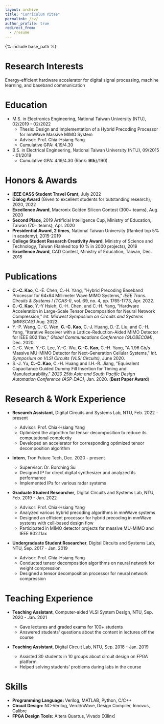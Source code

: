 ```yaml
---
layout: archive
title: "Curriculum Vitae"
permalink: /cv/
author_profile: true
redirect_from:
  - /resume
---
```


{% include base_path %}

Research Interests
=====
Energy-efficient hardware accelerator for digital signal processing, machine learning, and baseband communication

Education
======
* M.S. in Electronics Engineering, National Taiwan University (NTU), 02/2019 - 02/2022
    * Thesis: Design and Implementation of a Hybrid Precoding Processor for mmWave Massive MIMO System
    * Advisor: Prof. Chia-Hsiang Yang
    * Cumulative GPA: 4.19/4.30
* B.S. in Electrical Engineering, National Taiwan University (NTU), 09/2015 - 01/2019
    * Cumulative GPA: 4.19/4.30   (Rank: **9th**}/190)

Honors & Awards
=====
* **IEEE CASS Student Travel Grant**, July 2022 
* **Dialog Award** (Given to excellent students for outstanding research), 2020, 2022 
* **Excellence Award**, Macronix Golden Silicon Contest (300+ teams), Aug. 2020 
* **Second Place**, 2019 Artificial Intelligence Cup, Ministry of Education, Taiwan (70+ teams), Apr. 2020 
* **Presidential Award, 2 times**, National Taiwan University (Ranked top 5\% in academy), 2015-2019 
* **College Student Research Creativity Award**, Ministry of Science and Technology, Taiwan (Ranked top 10 \% in 2000 projects), 2019
* **Excellence Award**, CAD Contest, Ministry of Education, Taiwan, Dec. 2018

Publications
=====
* **C.-C. Kao**, C.-E. Chen, C.-H. Yang, "Hybrid Precoding Baseband Processor for 64x64 Millimeter Wave MIMO Systems," *IEEE Trans. Circuits \& Systems I (TCAS-I)*, vol. 69, no. 4, pp. 1765-1773, Apr. 2022.
* **C.-C. Kao**, Y.-Y Hsieh, C.-H. Chen, and C.-H. Yang, "Hardware Acceleration in Large-Scale Tensor Decomposition for Neural Network Compression," *Int. Midwest Symposium on Circuits and Systems (MWSCAS)* Aug. 2022.
* Y.-P. Wang, C.-C. Wen, **C.-C. Kao**, C.-J. Huang, D.-Z. Liu, and C.-H. Yang, "Iterative Receiver with a Lattice-Reduction-Aided MIMO Detector for IEEE 802.11ax," *Global Communications Conference (GLOBECOM)*, Dec. 2020.
* C.-C. Wen, Y.-C. Lee, Y.-C. Wu, **C.-C. Kao**, C.-H. Yang, "A 1.96 Gb/s Massive MU-MIMO Detector for Next-Generation Cellular Systems," *Int. Symposium on VLSI Circuits (VLSI Circuits)*, June 2020.
* S.-J. Yu, **C.-C. Kao**, C.-H. Huang and I.H.-R. Jiang, "Equivalent Capacitance Guided Dummy Fill Insertion for Timing and Manufacturability," *2020 25th Asia and South Pacific Design Automation Conference (ASP-DAC)*, Jan. 2020. (**Best Paper Award**)

Research & Work Experience
=====
* **Research Assistant**, Digital Circuits and Systems Lab, NTU,  Feb. 2022 - present
    * Advisor: Prof. Chia-Hsiang Yang
    * Optimized the algorithm for tensor decomposition to reduce its computational complexity 
    * Developed an accelerator for corresponding optimized tensor decomposition algorithm

* **Intern**, Tron Future Tech, Dec. 2020 - present
    * Supervisor: Dr. Borching Su
    * Designed IP for direct digital synthesizer and analyzed its performance
    * Implemented IPs for various radar systems

* **Graduate Student Researcher**, Digital Circuits and Systems Lab, NTU, Feb. 2019 - Jan. 2022 
    * Advisor: Prof. Chia-Hsiang Yang
    * Analyzed various hybrid precoding algorithms in mmWave systems
    * Designed an efficient processor for hybrid precoding in mmWave systems with cell-based design flow
    * Participated in MIMO detector projects for massive MU-MIMO and IEEE 802.11ax

* **Undergraduate Student Researcher**, Digital Circuits and Systems Lab, NTU, Sep. 2017 - Jan. 2019
    * Advisor: Prof. Chia-Hsiang Yang
    * Conducted tensor decomposition algorithms on neural network for weight compression
    * Designed a tensor decomposition processor for neural network compression

Teaching Experience
=====
* **Teaching Assistant**, Computer-aided VLSI System Design, NTU, Sep. 2020 - Jan. 2021
    * Gave lectures and graded exams for 100+ students
    * Answered students' questions about the content in lectures off the course

* **Teaching Assistant**,  Digital Circuit Lab,  NTU, Sep. 2018 - Jan. 2019
    * Assisted 30 students in 10 groups about circuit design on FPGA platform
    * Helped solving students' problems during labs in the course

Skills
======
* **Programming Language:** Verilog, MATLAB, Python, C/C++
* **Circuit Design:** NC-Verilog, Verdi/nWave, Design Compiler, Innovus, Calibre
* **FPGA Design Tools:** Altera Quartus, Vivado (Xilinx)